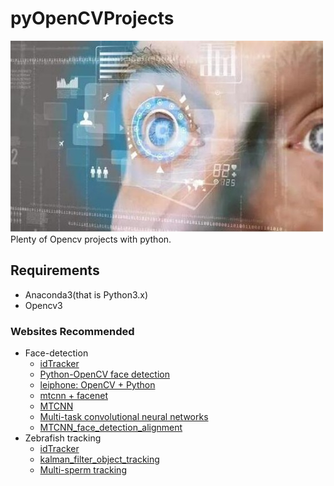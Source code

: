 # pyOpenCVProjects
![](/logo.jpg)<br>
Plenty of Opencv projects with python. 

## Requirements
* Anaconda3(that is Python3.x)
* Opencv3

### Websites Recommended
* Face-detection
  * [idTracker](http://www.idtracker.es/download)
  * [Python-OpenCV face detection](http://blog.csdn.net/u012162613/article/details/43523507)
  * [leiphone: OpenCV + Python](https://www.leiphone.com/news/201704/rYdpAvh4SvgVPpRQ.html?utm_source=tuicool&utm_medium=referral)
  * [mtcnn + facenet](https://zhuanlan.zhihu.com/p/25025596?refer=shanren7)
  * [MTCNN](http://blog.csdn.net/tinyzhao/article/details/53236191)
  * [Multi-task convolutional neural networks](http://blog.csdn.net/qq_14845119/article/details/52680940)
  * [MTCNN_face_detection_alignment](https://kpzhang93.github.io/MTCNN_face_detection_alignment/index.html?from=timeline&isappinstalled=1)
* Zebrafish tracking
  * [idTracker](http://www.idtracker.es/download)
  * [kalman_filter_object_tracking](https://github.com/srianant/kalman_filter_multi_object_tracking)
  * [Multi-sperm tracking](https://ieeexplore.ieee.org/document/7872796/)

